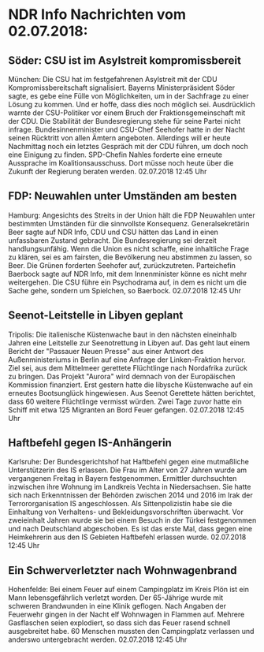 # NDR Info Nachrichten vom 02.07.2018:


## Söder: CSU ist im Asylstreit kompromissbereit
München: Die CSU hat im festgefahrenen Asylstreit mit der CDU Kompromissbereitschaft signalisiert. Bayerns Ministerpräsident Söder sagte, es gebe eine Fülle von Möglichkeiten, um in der Sachfrage zu einer Lösung zu kommen. Und er hoffe, dass dies noch möglich sei. Ausdrücklich warnte der CSU-Politiker vor einem Bruch der Fraktionsgemeinschaft mit der CDU. Die Stabilität der Bundesregierung stehe für seine Partei nicht infrage. Bundesinnenminister und CSU-Chef Seehofer hatte in der Nacht seinen Rücktritt von allen Ämtern angeboten. Allerdings will er heute Nachmittag noch ein letztes Gespräch mit der CDU führen, um doch noch eine Einigung zu finden. SPD-Chefin Nahles forderte eine erneute Aussprache im Koalitionsausschuss. Dort müsse noch heute über die Zukunft der Regierung beraten werden. 02.07.2018 12:45 Uhr 

## FDP: Neuwahlen unter Umständen am besten
Hamburg:	Angesichts des Streits in der Union hält die FDP Neuwahlen unter bestimmten Umständen für die sinnvollste Konsequenz. Generalsekretärin Beer sagte auf NDR Info, CDU und CSU hätten das Land in einen unfassbaren Zustand gebracht. Die Bundesregierung sei derzeit handlungsunfähig. Wenn die Union es nicht schaffe, eine inhaltliche Frage zu klären, sei es am fairsten, die Bevölkerung neu abstimmen zu lassen, so Beer. Die Grünen forderten Seehofer auf, zurückzutreten. Parteichefin Baerbock sagte auf NDR Info, mit dem Innenminister könne es nicht mehr weitergehen. Die CSU führe ein Psychodrama auf, in dem es nicht um die Sache gehe, sondern um Spielchen, so Baerbock. 02.07.2018 12:45 Uhr 

## Seenot-Leitstelle in Libyen geplant
Tripolis: Die italienische Küstenwache baut in den nächsten eineinhalb Jahren eine Leitstelle zur Seenotrettung in Libyen auf. Das geht laut einem Bericht der "Passauer Neuen Presse" aus einer Antwort des Außenministeriums in Berlin auf eine Anfrage der Linken-Fraktion hervor. Ziel sei, aus dem Mittelmeer gerettete Flüchtlinge nach Nordafrika zurück zu bringen. Das Projekt "Aurora" wird demnach von der Europäischen Kommission finanziert. Erst gestern hatte die libysche Küstenwache auf ein erneutes Bootsunglück hingewiesen. Aus Seenot Gerettete hätten berichtet, dass 60 weitere Flüchtlinge vermisst würden. Zwei Tage zuvor hatte ein Schiff mit etwa 125 Migranten an Bord Feuer gefangen. 02.07.2018 12:45 Uhr 

## Haftbefehl gegen IS-Anhängerin
Karlsruhe: Der Bundesgerichtshof hat Haftbefehl gegen eine mutmaßliche Unterstützerin des IS erlassen. Die Frau im Alter von 27 Jahren wurde am vergangenen Freitag in Bayern festgenommen. Ermittler durchsuchten inzwischen ihre Wohnung im Landkreis Vechta in Niedersachsen. Sie hatte sich nach Erkenntnissen der Behörden zwischen 2014 und 2016 im Irak der Terrororganisation IS angeschlossen. Als Sittenpolizistin habe sie die Einhaltung von Verhaltens- und Bekleidungsvorschriften überwacht. Vor zweieinhalt Jahren wurde sie bei einem Besuch in der Türkei festgenommen und nach Deutschland abgeschoben. Es ist das erste Mal, dass gegen eine Heimkehrerin aus den IS Gebieten Haftbefehl erlassen wurde. 02.07.2018 12:45 Uhr 

## Ein Schwerverletzter nach Wohnwagenbrand
Hohenfelde: Bei einem Feuer auf einem Campingplatz im Kreis Plön ist ein Mann lebensgefährlich verletzt worden. Der 65-Jährige wurde mit schweren Brandwunden in eine Klinik geflogen. Nach Angaben der Feuerwehr gingen in der Nacht elf Wohnwagen in Flammen auf. Mehrere Gasflaschen seien explodiert, so dass sich das Feuer rasend schnell ausgebreitet habe. 60 Menschen mussten den Campingplatz verlassen und anderswo untergebracht werden. 02.07.2018 12:45 Uhr 

